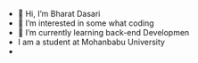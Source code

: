 - 👋 Hi, I’m Bharat Dasari
- 👀 I’m interested in some what coding
- 🌱 I’m currently learning back-end Developmen
- I am a student at Mohanbabu  University
- 
